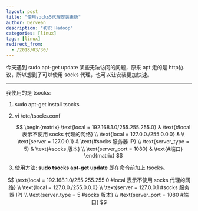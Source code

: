 ```yaml
---
layout: post
title: "使用socks5代理安装更新"
author: Dervean
description: "初识 Hadoop"
categories: [linux]
tags: [linux]
redirect_from:
  - /2018/03/30/
---
```


今天遇到 sudo apt-get update 某些无法访问的问题，原来 apt 走的是 http协议，所以想到了可以使用 socks 代理，也可以让安装更加快速。

---

我使用的是 tsocks:

1. sudo apt-get install tsocks

2. vi /etc/tsocks.conf

   $$
   \begin{matrix}
   \text{local = 192.168.1.0/255.255.255.0} & \text{#local 表示不使用 socks 代理的网络} \\
   \text{local = 127.0.0./255.0.0.0} & \\
   \text{server = 127.0.0.1}  & \text{#socks 服务器 IP} \\
   \text{server_type = 5}     & \text{#socks 版本} \\
   \text{server_port = 1080}  & \text{#端口}
   \end{matrix}
   $$



3. 使用方法: **sudo tsocks apt-get update** 即在命令前加上 tsocks。

$$
\text{local = 192.168.1.0/255.255.255.0  #local 表示不使用 socks 代理的网络} \\
\text{local = 127.0.0./255.0.0.0} \\
\text{server = 127.0.0.1    #socks 服务器 IP} \\
\text{server_type = 5       #socks 版本} \\
\text{server_port = 1080    #端口}
$$











